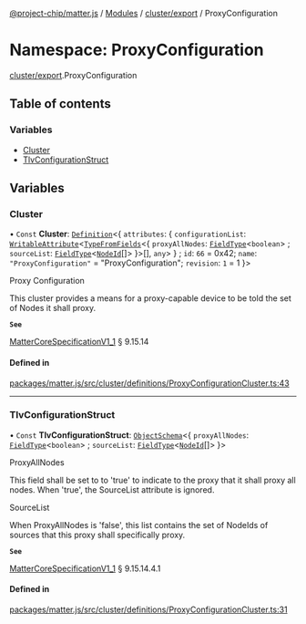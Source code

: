 [@project-chip/matter.js](../README.md) / [Modules](../modules.md) / [cluster/export](cluster_export.md) / ProxyConfiguration

# Namespace: ProxyConfiguration

[cluster/export](cluster_export.md).ProxyConfiguration

## Table of contents

### Variables

- [Cluster](cluster_export.ProxyConfiguration.md#cluster)
- [TlvConfigurationStruct](cluster_export.ProxyConfiguration.md#tlvconfigurationstruct)

## Variables

### Cluster

• `Const` **Cluster**: [`Definition`](cluster_export.ClusterFactory.md#definition)<{ `attributes`: { `configurationList`: [`WritableAttribute`](cluster_export.md#writableattribute)<[`TypeFromFields`](tlv_export.md#typefromfields)<{ `proxyAllNodes`: [`FieldType`](../interfaces/tlv_export.FieldType.md)<`boolean`\> ; `sourceList`: [`FieldType`](../interfaces/tlv_export.FieldType.md)<[`NodeId`](datatype_export.md#nodeid)[]\>  }\>[], `any`\>  } ; `id`: ``66`` = 0x42; `name`: ``"ProxyConfiguration"`` = "ProxyConfiguration"; `revision`: ``1`` = 1 }\>

Proxy Configuration

This cluster provides a means for a proxy-capable device to be told the set of Nodes it shall proxy.

**`See`**

[MatterCoreSpecificationV1_1](../interfaces/spec_export.MatterCoreSpecificationV1_1.md) § 9.15.14

#### Defined in

[packages/matter.js/src/cluster/definitions/ProxyConfigurationCluster.ts:43](https://github.com/project-chip/matter.js/blob/b7330d72/packages/matter.js/src/cluster/definitions/ProxyConfigurationCluster.ts#L43)

___

### TlvConfigurationStruct

• `Const` **TlvConfigurationStruct**: [`ObjectSchema`](../classes/tlv_export.ObjectSchema.md)<{ `proxyAllNodes`: [`FieldType`](../interfaces/tlv_export.FieldType.md)<`boolean`\> ; `sourceList`: [`FieldType`](../interfaces/tlv_export.FieldType.md)<[`NodeId`](datatype_export.md#nodeid)[]\>  }\>

ProxyAllNodes

This field shall be set to to 'true' to indicate to the proxy that it shall proxy all nodes. When 'true', the
SourceList attribute is ignored.

SourceList

When ProxyAllNodes is 'false', this list contains the set of NodeIds of sources that this proxy shall
specifically proxy.

**`See`**

[MatterCoreSpecificationV1_1](../interfaces/spec_export.MatterCoreSpecificationV1_1.md) § 9.15.14.4.1

#### Defined in

[packages/matter.js/src/cluster/definitions/ProxyConfigurationCluster.ts:31](https://github.com/project-chip/matter.js/blob/b7330d72/packages/matter.js/src/cluster/definitions/ProxyConfigurationCluster.ts#L31)
